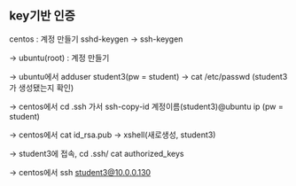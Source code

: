 ## key기반 인증



centos : 계정 만들기 sshd-keygen -> ssh-keygen 

-> ubuntu(root) : 계정 만들기 

-> ubuntu에서 adduser student3(pw = student)  -> cat /etc/passwd (student3가 생성됐는지 확인)

-> centos에서 cd .ssh 가서 ssh-copy-id 계정이름(student3)@ubuntu ip (pw = student) 

-> centos에서 cat id_rsa.pub -> xshell(새로생성, student3)

-> student3에 접속, cd .ssh/ cat authorized_keys

-> centos에서 ssh student3@10.0.0.130 





